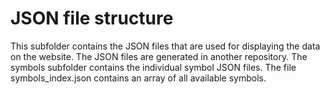 # JSON file structure

This subfolder contains the JSON files that are used for displaying the data on the website. The JSON files are generated in another repository.
The symbols subfolder contains the individual symbol JSON files.
The file symbols_index.json contains an array of all available symbols.